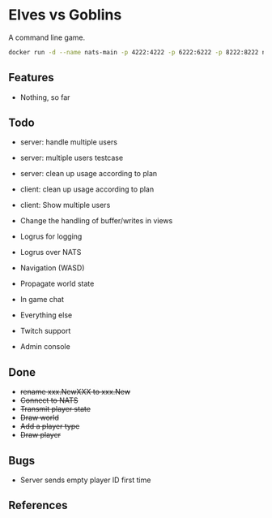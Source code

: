 # Elves vs Goblins

A command line game.

```sh
docker run -d --name nats-main -p 4222:4222 -p 6222:6222 -p 8222:8222 nats
```

## Features

- Nothing, so far

## Todo

- server: handle multiple users
- server: multiple users testcase
- server: clean up usage according to plan
- client: clean up usage according to plan
- client: Show multiple users

- Change the handling of buffer/writes in views

- Logrus for logging
- Logrus over NATS
- Navigation (WASD)
- Propagate world state
- In game chat
- Everything else
- Twitch support
- Admin console

## Done

- ~~rename xxx.NewXXX to xxx.New~~
- ~~Connect to NATS~~
- ~~Transmit player state~~
- ~~Draw world~~
- ~~Add a player type~~
- ~~Draw player~~

## Bugs

- Server sends empty player ID first time

## References
